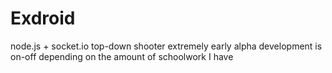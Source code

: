 # Exdroid
node.js + socket.io top-down shooter
extremely early alpha
development is on-off depending on the amount of schoolwork I have